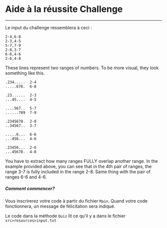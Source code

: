 # Aide à la réussite Challenge
---


Le input du challenge ressemblera à ceci :

```
2-4,6-8
2-3,4-5
5-7,7-9
2-8,3-7
6-6,4-6
2-6,4-8
```
These lines represent two ranges of numbers. To be more visual, they look something like this.

```
.234.....  2-4
.....678.  6-8

.23......  2-3
...45....  4-5

....567..  5-7
......789  7-9

.2345678.  2-8
..34567..  3-7

.....6...  6-6
...456...  4-6

.23456...  2-6
...45678.  4-8
```

You have to extract how many ranges FULLY overlap another range. In the example provided above, you can see that in the 4th pair of ranges, the range 3-7 is fully included in the range 2-8. Same thing with the pair of ranges 6-6 and 4-6.


##### Comment commencer?

Vous inscrirerez votre code à partir du fichier `Main`. Quand votre code fonctionnera, un message de félicitation sera indiqué.

Le code dans la méthode `Quiz` lit ce qu'il y a dans le fichier `src>resources>input.txt` 

